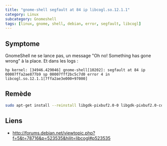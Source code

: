 ```yaml
---
title: "gnome-shell segfault at 84 ip libcogl.so.12.1.1"
category: Linux
subcategory: Gnomeshell
tags: [linux, gnome, shell, debian, error, segfault, libcogl]
---
```

## Symptome
GnomeShell ne se lance pas, un message "Oh no! Something has gone wrong" à la place. Et dans les logs :

~~~
hp kernel: [34946.429046] gnome-shell[10202]: segfault at 84 ip 00007ffa2ae877b9 sp 00007fff2bc5c7d0 error 4 in libcogl.so.12.1.1[7ffa2ae3e000+97000]
~~~

## Remède

``` sh
sudo apt-get install --reinstall libgdk-pixbuf2.0-0 libgdk-pixbuf2.0-common
```

## Liens
* http://forums.debian.net/viewtopic.php?f=5&t=78716&p=523535&hilit=libcogl#p523535
